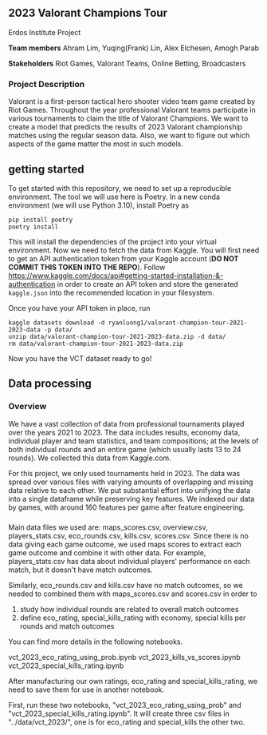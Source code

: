 ## 2023 Valorant Champions Tour
Erdos Institute Project

**Team members**
Ahram Lim, Yuqing(Frank) Lin, Alex Elchesen, Amogh Parab

**Stakeholders**
Riot Games, Valorant Teams, Online Betting, Broadcasters

### Project Description

Valorant is a first-person tactical hero shooter video team game created by Riot Games. Throughout the year professional Valorant teams participate in various tournaments to claim the title of Valorant Champions. We want to create a model that predicts the results of 2023 Valorant championship matches using the regular season data. Also, we want to figure out which aspects of the game matter the most in such models.

## getting started

To get started with this repository, we need to set up a reproducible environment. The tool we will use here is Poetry. In a new conda environment (we will use Python 3.10), install Poetry as

```
pip install poetry
poetry install
```

This will install the dependencies of the project into your virtual environment. Now we need to fetch the data from Kaggle. You will first need to get an API authentication token from your Kaggle account (**DO NOT COMMIT THIS TOKEN INTO THE REPO**). Follow https://www.kaggle.com/docs/api#getting-started-installation-&-authentication in order to create an API token and store the generated `kaggle.json` into the recommended location in your filesystem.

Once you have your API token in place, run

```
kaggle datasets download -d ryanluong1/valorant-champion-tour-2021-2023-data -p data/
unzip data/valorant-champion-tour-2021-2023-data.zip -d data/
rm data/valorant-champion-tour-2021-2023-data.zip
```

Now you have the VCT dataset ready to go!

## Data processing
### Overview
We have a vast collection of data from professional tournaments played over the years 2021 to 2023. The data includes results, economy data, individual player and team statistics, and team compositions; at the levels of both individual rounds and an entire game (which usually lasts 13 to 24 rounds). We collected this data from Kaggle.com.

For this project, we only used tournaments held in 2023.  The data was spread over various files with varying amounts of overlapping and missing data relative to each other.  We put substantial effort into unifying the data into a single dataframe while preserving key features. We indexed our data by games, with around 160 features per game after feature engineering. 

###
Main data files we used are: maps_scores.csv, overview.csv, players_stats.csv, eco_rounds.csv, kills.csv, scores.csv.  Since there is no data giving each game outcome, we used maps scores to extract each game outcome and combine it with other data.  For example, players_stats.csv has data about individual players' performance on each match, but it doesn't have match outcomes.

Similarly, eco_rounds.csv and kills.csv have no match outcomes, so we needed to combined them with maps_scores.csv and scores.csv in order to

1. study how individual rounds are related to overall match outcomes
2. define eco_rating, special_kills_rating with economy, special kills per rounds and match outcomes

You can find more details in the following notebooks.

vct_2023_eco_rating_using_prob.ipynb
vct_2023_kills_vs_scores.ipynb
vct_2023_special_kills_rating.ipynb

After manufacturing our own ratings, eco_rating and special_kills_rating, we need to save them for use in another notebook.

First, run these two notebooks, "vct_2023_eco_rating_using_prob" and "vct_2023_special_kills_rating.ipynb".
It will create three csv files in "../data/vct_2023/", one is for eco_rating and special_kills the other two.

